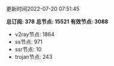 更新时间2022-07-20 07:51:45

**总订阅: 378**
**总节点: 15521**
**有效节点: 3088**
- v2ray节点: 1864
- ss节点: 971
- ssr节点: 10
- trojan节点: 243
